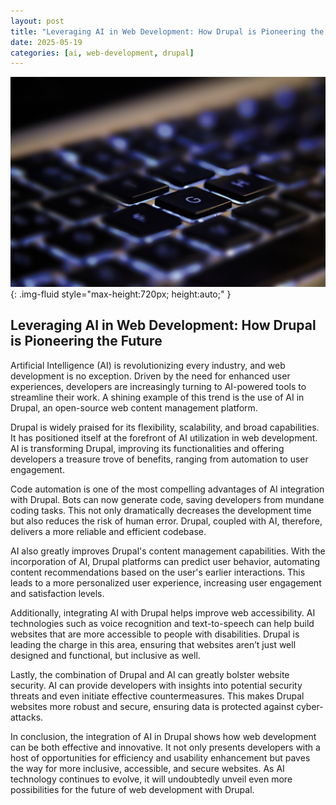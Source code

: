 ```yaml
---
layout: post
title: "Leveraging AI in Web Development: How Drupal is Pioneering the Future"
date: 2025-05-19
categories: [ai, web-development, drupal]
---
```


![Image](/assets/g238912e59186d271bcea8c6cdd1cd3ba378913cba07506112e2def6f24ff7bd0f970576eb8797c2424196ab6468e9c7d48012c9e69ace3c543e9be163f8dc872_1280.jpg){: .img-fluid style="max-height:720px; height:auto;" }

## Leveraging AI in Web Development: How Drupal is Pioneering the Future

Artificial Intelligence (AI) is revolutionizing every industry, and web development is no exception. Driven by the need for enhanced user experiences, developers are increasingly turning to AI-powered tools to streamline their work. A shining example of this trend is the use of AI in Drupal, an open-source web content management platform.

Drupal is widely praised for its flexibility, scalability, and broad capabilities. It has positioned itself at the forefront of AI utilization in web development. AI is transforming Drupal, improving its functionalities and offering developers a treasure trove of benefits, ranging from automation to user engagement.

Code automation is one of the most compelling advantages of AI integration with Drupal. Bots can now generate code, saving developers from mundane coding tasks. This not only dramatically decreases the development time but also reduces the risk of human error. Drupal, coupled with AI, therefore, delivers a more reliable and efficient codebase.

AI also greatly improves Drupal's content management capabilities. With the incorporation of AI, Drupal platforms can predict user behavior, automating content recommendations based on the user's earlier interactions. This leads to a more personalized user experience, increasing user engagement and satisfaction levels.

Additionally, integrating AI with Drupal helps improve web accessibility. AI technologies such as voice recognition and text-to-speech can help build websites that are more accessible to people with disabilities. Drupal is leading the charge in this area, ensuring that websites aren’t just well designed and functional, but inclusive as well.

Lastly, the combination of Drupal and AI can greatly bolster website security. AI can provide developers with insights into potential security threats and even initiate effective countermeasures. This makes Drupal websites more robust and secure, ensuring data is protected against cyber-attacks.

In conclusion, the integration of AI in Drupal shows how web development can be both effective and innovative. It not only presents developers with a host of opportunities for efficiency and usability enhancement but paves the way for more inclusive, accessible, and secure websites. As AI technology continues to evolve, it will undoubtedly unveil even more possibilities for the future of web development with Drupal.

